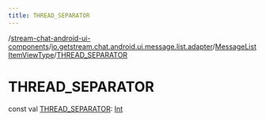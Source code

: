 ```yaml
---
title: THREAD_SEPARATOR
---
```

/[stream-chat-android-ui-components](../../index.md)/[io.getstream.chat.android.ui.message.list.adapter](../index.md)/[MessageListItemViewType](index.md)/[THREAD_SEPARATOR](THREAD_SEPARATOR.md)  
  
  
  
# THREAD_SEPARATOR  
const val [THREAD_SEPARATOR](THREAD_SEPARATOR.md): [Int](https://kotlinlang.org/api/latest/jvm/stdlib/kotlin/-int/index.html)
